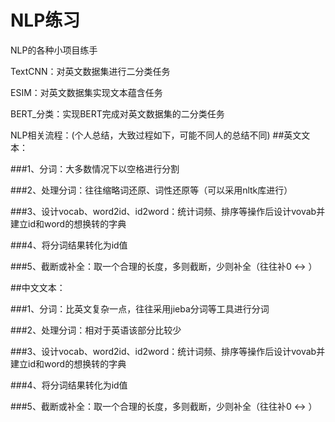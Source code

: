 # NLP练习
NLP的各种小项目练手

TextCNN：对英文数据集进行二分类任务

ESIM：对英文数据集实现文本蕴含任务

BERT_分类：实现BERT完成对英文数据集的二分类任务

NLP相关流程：(个人总结，大致过程如下，可能不同人的总结不同)
##英文文本：

###1、分词：大多数情况下以空格进行分割

###2、处理分词：往往缩略词还原、词性还原等（可以采用nltk库进行）

###3、设计vocab、word2id、id2word：统计词频、排序等操作后设计vovab并建立id和word的想换转的字典

###4、将分词结果转化为id值

###5、截断或补全：取一个合理的长度，多则截断，少则补全（往往补0 <-> <unk>）

##中文文本：

###1、分词：比英文复杂一点，往往采用jieba分词等工具进行分词

###2、处理分词：相对于英语该部分比较少

###3、设计vocab、word2id、id2word：统计词频、排序等操作后设计vovab并建立id和word的想换转的字典

###4、将分词结果转化为id值

###5、截断或补全：取一个合理的长度，多则截断，少则补全（往往补0 <-> <unk>）